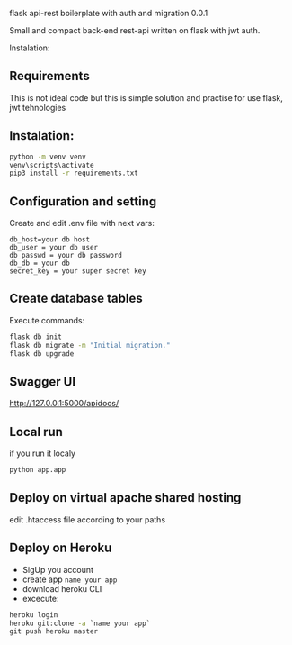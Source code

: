 flask api-rest boilerplate with auth and migration 0.0.1

Small and compact back-end rest-api written on flask with jwt auth.  

Instalation:
## Requirements
This is not ideal code but this is simple solution and practise for use flask, jwt tehnologies

## Instalation:
```cmd
python -m venv venv
venv\scripts\activate
pip3 install -r requirements.txt
```
## Configuration and setting
Create and edit .env file with next vars:

```.env
db_host=your db host
db_user = your db user
db_passwd = your db password
db_db = your db
secret_key = your super secret key
```

## Create database tables
Execute commands:
```cmd
flask db init
flask db migrate -m "Initial migration."
flask db upgrade
```

## Swagger UI
http://127.0.0.1:5000/apidocs/
## Local run
if you run it localy
```cmd
python app.app 
```

## Deploy on virtual apache shared hosting
edit .htaccess file according to your paths

## Deploy on Heroku
- SigUp you account
- create app `name your app`
- download heroku CLI
- excecute:
```cmd
heroku login
heroku git:clone -a `name your app`
git push heroku master 
```

